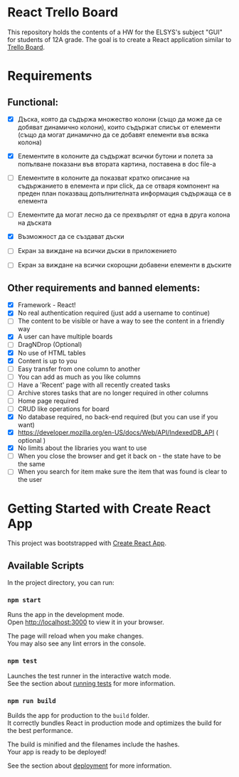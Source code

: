 # React Trello Board

This repository holds the contents of a HW for the ELSYS's subject "GUI" for students of 12A grade. The goal is to create a React application similar to [Trello Board](https://trello.com/en).

# Requirements

## Functional:
- [x] Дъска, която да съдържа множество колони (също да може да се добяват динамично колони), които съдържат списък от eлементи (също да могат динамично да се добавят елементи във всяка колона)
  
- [x] Елементите в колоните да съдържат всички бутони и полета за попълване показани във втората картина, поставена в doc file-a
  
- [ ] Елементите в колоните да показват кратко описание на съдържанието в елемента и при click, да се отваря компонент на преден план показващ допълнителната информация съдържаща се в елемента
  
- [ ] Елементите да могат лесно да се прехвърлят от една в друга колона на дъската
  
- [x] Възможност да се създават дъски
  
- [ ] Екран за виждане на всички дъски в приложението

- [ ] Екран за виждане на всички скорощни добавени елементи в дъските

## Other requirements and banned elements:
- [x] Framework - React!
- [x] No real authentication required (just add a username to continue)
- [ ] The content to be visible or have a way to see the content in a friendly way
- [x] A user can have multiple boards
- [ ] DragNDrop (Optional) 
- [x] No use of HTML tables 
- [x] Content is up to you
- [ ] Easy transfer from one column to another
- [ ] You can add as much as you like columns
- [ ] Have a 'Recent' page with all recently created tasks 
- [ ] Archive stores tasks that are no longer required in other columns
- [ ] Home page required
- [ ] CRUD like operations for board
- [x] No database required, no back-end required (but you can use if you want)
- [x] https://developer.mozilla.org/en-US/docs/Web/API/IndexedDB_API ( optional )
- [x] No limits about the libraries you want to use
- [ ] When you close the browser and get it back on - the state have to be the same
- [ ] When you search for item make sure the item that was found is clear to the user

# Getting Started with Create React App

This project was bootstrapped with [Create React App](https://github.com/facebook/create-react-app).

## Available Scripts

In the project directory, you can run:

### `npm start`

Runs the app in the development mode.\
Open [http://localhost:3000](http://localhost:3000) to view it in your browser.

The page will reload when you make changes.\
You may also see any lint errors in the console.

### `npm test`

Launches the test runner in the interactive watch mode.\
See the section about [running tests](https://facebook.github.io/create-react-app/docs/running-tests) for more information.

### `npm run build`

Builds the app for production to the `build` folder.\
It correctly bundles React in production mode and optimizes the build for the best performance.

The build is minified and the filenames include the hashes.\
Your app is ready to be deployed!

See the section about [deployment](https://facebook.github.io/create-react-app/docs/deployment) for more information.
